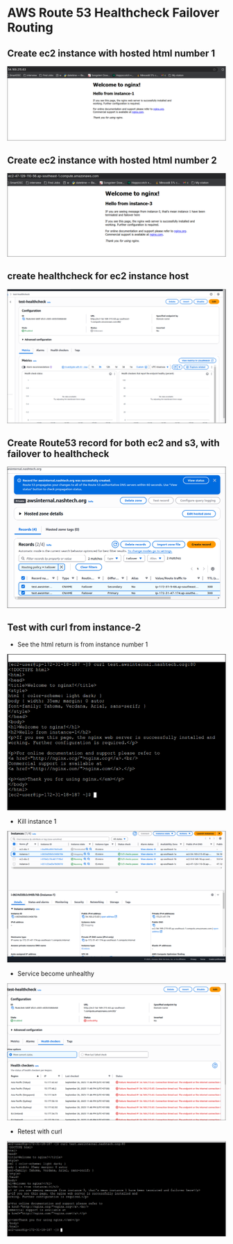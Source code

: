 # AWS Route 53 Healthcheck Failover Routing

## Create ec2 instance with hosted html number 1

![alt text](image-2.png)

## Create ec2 instance with hosted html number 2
![alt text](image-4.png)

## create healthcheck for ec2 instance host
![alt text](image-1.png)

## Create Route53 record for both ec2 and s3, with failover to healthcheck
![alt text](image-5.png)


## Test with curl from instance-2

- See the html return is from instance number 1

![alt text](image-3.png)

- Kill instance 1

![alt text](image-6.png)

- Service become unhealthy

![alt text](image-7.png)

- Retest with curl

![alt text](image-8.png)